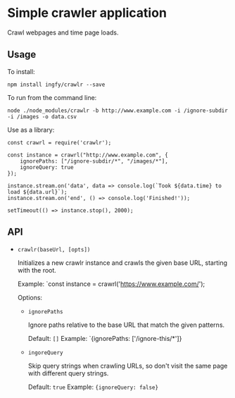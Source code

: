 # Simple crawler application

Crawl webpages and time page loads.

## Usage

To install:

```
npm install ingfy/crawlr --save
```

To run from the command line:

```
node ./node_modules/crawlr -b http://www.example.com -i /ignore-subdir -i /images -o data.csv
```

Use as a library:

```
const crawrl = require('crawlr');

const instance = crawrl("http://www.example.com", {
	ignorePaths: ["/ignore-subdir/*", "/images/*"], 
	ignoreQuery: true
});

instance.stream.on('data', data => console.log(`Took ${data.time} to load ${data.url}`);
instance.stream.on('end', () => console.log('Finished!'));

setTimeout(() => instance.stop(), 2000);
```

## API

* `crawlr(baseUrl, [opts])`

	Initializes a new crawlr instance and crawls the given base URL, starting with the root.
	
	Example: `const instance = crawrl('https://www.example.com/');
	
	Options:
	
	- `ignorePaths`
	
		Ignore paths relative to the base URL that match the given patterns.
		
		Default: `[]`
		Example: `{ignorePaths: ['/ignore-this/*']}
		
	- `ingoreQuery`
	
		Skip query strings when crawling URLs, so don't visit the same page with different query strings.
		
		Default: `true`
		Example: `{ignoreQuery: false}`